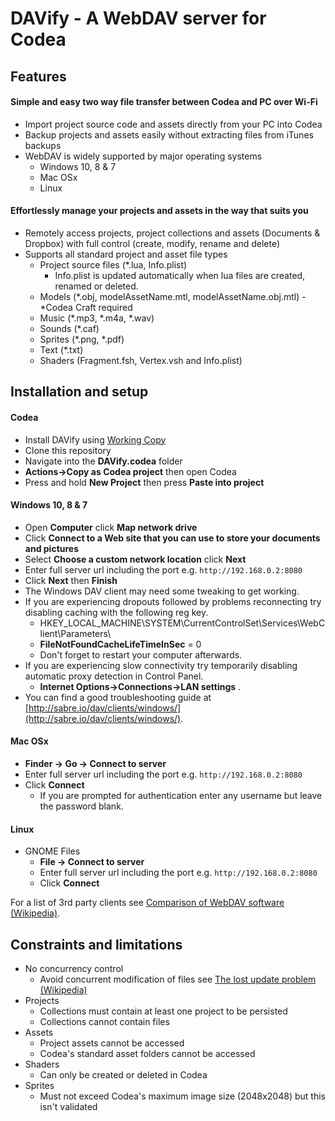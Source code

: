 # DAVify - A WebDAV server for Codea

## Features 
#### Simple and easy two way file transfer between Codea and PC over Wi-Fi
* Import project source code and assets directly from your PC into Codea
* Backup projects and assets easily without extracting files from iTunes backups
* WebDAV is widely supported by major operating systems
  * Windows 10, 8 & 7
  * Mac OSx
  * Linux

#### Effortlessly manage your projects and assets in the way that suits you
* Remotely access projects, project collections and assets (Documents & Dropbox) with full control (create, modify, rename and delete)
* Supports all standard project and asset file types
  * Project source files (*.lua, Info.plist)
     * Info.plist is updated automatically when lua files are created, renamed or deleted. 
  * Models (*.obj, modelAssetName.mtl, modelAssetName.obj.mtl) - *Codea Craft required
  * Music (*.mp3, *.m4a, *.wav)
  * Sounds (*.caf)
  * Sprites (*.png, *.pdf)
  * Text (*.txt)
  * Shaders (Fragment.fsh, Vertex.vsh and Info.plist) 

## Installation and setup
#### Codea
* Install DAVify using [Working Copy](https://workingcopyapp.com) 
 * Clone this repository
 * Navigate into the **DAVify.codea** folder
 * **Actions->Copy as Codea project** then open Codea
 * Press and hold **New Project** then press **Paste into project**

#### Windows 10, 8 & 7
* Open **Computer** click **Map network drive**
* Click **Connect to a Web site that you can use to store your documents and pictures**
* Select **Choose a custom network location** click **Next**
* Enter full server url including the port e.g. `http://192.168.0.2:8080`
* Click **Next** then **Finish**
* The Windows DAV client may need some tweaking to get working.
 * If you are experiencing dropouts followed by problems reconnecting try disabling caching with the following reg key.
     *  HKEY_LOCAL_MACHINE\SYSTEM\CurrentControlSet\Services\WebClient\Parameters\
     * **FileNotFoundCacheLifeTimeInSec** = 0
     * Don't forget to restart your computer afterwards.
 * If you are experiencing slow connectivity try temporarily disabling automatic proxy detection in Control Panel.
     * **Internet Options->Connections->LAN settings** . 
* You can find a good troubleshooting guide at [http://sabre.io/dav/clients/windows/](http://sabre.io/dav/clients/windows/).

#### Mac OSx
* **Finder -> Go -> Connect to server**
* Enter full server url including the port e.g. `http://192.168.0.2:8080`
* Click **Connect**
  * If you are prompted for authentication enter any username but leave the password blank.

#### Linux
* GNOME Files
  * **File -> Connect to server**
  * Enter full server url including the port e.g. `http://192.168.0.2:8080`
  * Click **Connect**

For a list of 3rd party clients see [Comparison of WebDAV software (Wikipedia)](https://en.m.wikipedia.org/wiki/Comparison_of_WebDAV_software).

## Constraints and limitations
* No concurrency control 
   * Avoid concurrent modification of files see [The lost update problem (Wikipedia)](https://en.m.wikipedia.org/w/index.php?title=Concurrency_control&action=edit&section=3)
* Projects
    * Collections must contain at least one project to be persisted
    * Collections cannot contain files
* Assets
	* Project assets cannot be accessed
	* Codea's standard asset folders cannot be accessed
* Shaders
    * Can only be created or deleted in Codea
* Sprites
    * Must not exceed Codea's maximum image size (2048x2048) but this isn't validated